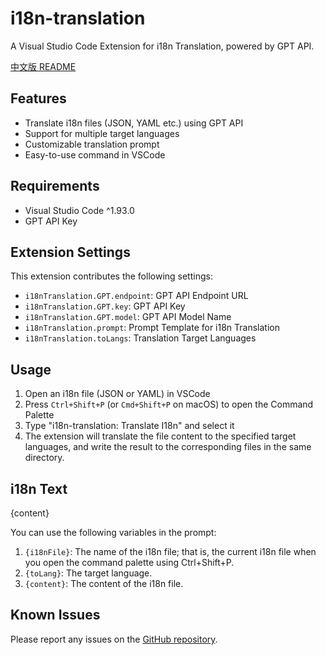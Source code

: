 # i18n-translation

A Visual Studio Code Extension for i18n Translation, powered by GPT API.

[中文版 README](./README_zh_CN.md)

## Features

- Translate i18n files (JSON, YAML etc.) using GPT API
- Support for multiple target languages
- Customizable translation prompt
- Easy-to-use command in VSCode

## Requirements

- Visual Studio Code ^1.93.0
- GPT API Key

## Extension Settings

This extension contributes the following settings:

* `i18nTranslation.GPT.endpoint`: GPT API Endpoint URL
* `i18nTranslation.GPT.key`: GPT API Key
* `i18nTranslation.GPT.model`: GPT API Model Name
* `i18nTranslation.prompt`: Prompt Template for i18n Translation
* `i18nTranslation.toLangs`: Translation Target Languages

## Usage

1. Open an i18n file (JSON or YAML) in VSCode
2. Press `Ctrl+Shift+P` (or `Cmd+Shift+P` on macOS) to open the Command Palette
3. Type "i18n-translation: Translate I18n" and select it
4. The extension will translate the file content to the specified target languages, and write the result to the corresponding files in the same directory.

## i18n Text

{content}

You can use the following variables in the prompt:

1. `{i18nFile}`: The name of the i18n file; that is, the current i18n file when you open the command palette using Ctrl+Shift+P.
2. `{toLang}`: The target language.
3. `{content}`: The content of the i18n file.

## Known Issues

Please report any issues on the [GitHub repository](https://github.com/yourusername/i18n-translation/issues).

